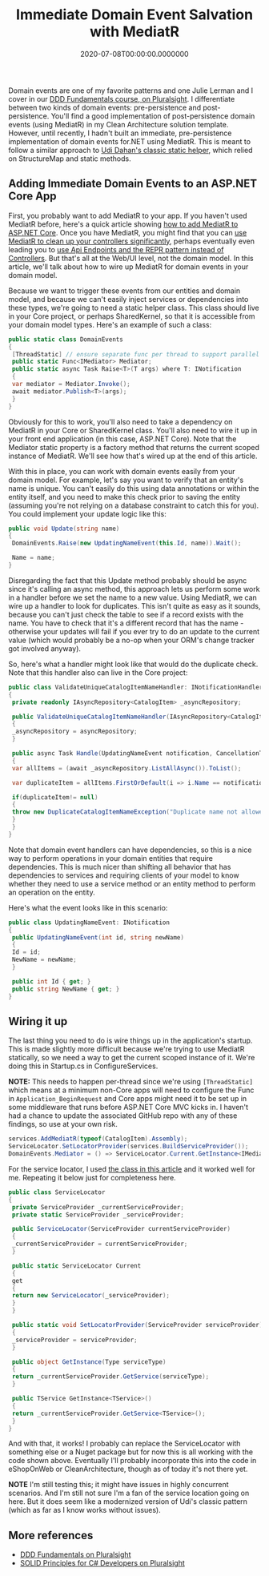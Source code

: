 ﻿---
title: Immediate Domain Event Salvation with MediatR
date: "2020-07-08T00:00:00.0000000"
description: How to wire up immediate pre persistence domain events in ASP.NET Core with MediatR.
featuredImage: /img/immediate-domain-event-salvation-with-mediatr.png
---

Domain events are one of my favorite patterns and one Julie Lerman and I cover in our [DDD Fundamentals course, on Pluralsight](https://www.pluralsight.com/courses/domain-driven-design-fundamentals). I differentiate between two kinds of domain events: pre-persistence and post-persistence. You'll find a good implementation of post-persistence domain events (using MediatR) in my Clean Architecture solution template. However, until recently, I hadn't built an immediate, pre-persistence implementation of domain events for.NET using MediatR. This is meant to follow a similar approach to [Udi Dahan's classic static helper](http://udidahan.com/2009/06/14/domain-events-salvation/), which relied on StructureMap and static methods.

## Adding Immediate Domain Events to an ASP.NET Core App

First, you probably want to add MediatR to your app. If you haven't used MediatR before, here's a quick article showing [how to add MediatR to ASP.NET Core](https://ardalis.com/using-mediatr-in-aspnet-core-apps/). Once you have MediatR, you might find that you can [use MediatR to clean up your controllers significantly](https://ardalis.com/moving-from-controllers-and-actions-to-endpoints-with-mediatr/), perhaps eventually even leading you to [use Api Endpoints and the REPR pattern instead of Controllers](https://github.com/ardalis/ApiEndpoints). But that's all at the Web/UI level, not the domain model. In this article, we'll talk about how to wire up MediatR for domain events in your domain model.

Because we want to trigger these events from our entities and domain model, and because we can't easily inject services or dependencies into these types, we're going to need a static helper class. This class should live in your Core project, or perhaps SharedKernel, so that it is accessible from your domain model types. Here's an example of such a class:

```csharp
public static class DomainEvents
{
 [ThreadStatic] // ensure separate func per thread to support parallel invocation
 public static Func<IMediator> Mediator;
 public static async Task Raise<T>(T args) where T: INotification
 {
 var mediator = Mediator.Invoke();
 await mediator.Publish<T>(args);
 }
}
```

Obviously for this to work, you'll also need to take a dependency on MediatR in your Core or SharedKernel class. You'll also need to wire it up in your front end application (in this case, ASP.NET Core). Note that the Mediator static property is a factory method that returns the current scoped instance of MediatR. We'll see how that's wired up at the end of this article.

With this in place, you can work with domain events easily from your domain model. For example, let's say you want to verify that an entity's name is unique. You can't easily do this using data annotations or within the entity itself, and you need to make this check prior to saving the entity (assuming you're not relying on a database constraint to catch this for you). You could implement your update logic like this:

```csharp
public void Update(string name)
{
 DomainEvents.Raise(new UpdatingNameEvent(this.Id, name)).Wait();

 Name = name;
}
```

Disregarding the fact that this Update method probably should be async since it's calling an async method, this approach lets us perform some work in a handler before we set the name to a new value. Using MediatR, we can wire up a handler to look for duplicates. This isn't quite as easy as it sounds, because you can't just check the table to see if a record exists with the name. You have to check that it's a different record that has the name - otherwise your updates will fail if you ever try to do an update to the current value (which would probably be a no-op when your ORM's change tracker got involved anyway).

So, here's what a handler might look like that would do the duplicate check. Note that this handler also can live in the Core project:

```csharp
public class ValidateUniqueCatalogItemNameHandler: INotificationHandler<UpdatingNameEvent>
{
 private readonly IAsyncRepository<CatalogItem> _asyncRepository;

 public ValidateUniqueCatalogItemNameHandler(IAsyncRepository<CatalogItem> asyncRepository)
 {
 _asyncRepository = asyncRepository;
 }

 public async Task Handle(UpdatingNameEvent notification, CancellationToken cancellationToken)
 {
 var allItems = (await _asyncRepository.ListAllAsync()).ToList();

 var duplicateItem = allItems.FirstOrDefault(i => i.Name == notification.NewName && i.Id!= notification.Id);

 if(duplicateItem!= null)
 {
 throw new DuplicateCatalogItemNameException("Duplicate name not allowed", duplicateItem.Id);
 }
 }
}
```

Note that domain event handlers can have dependencies, so this is a nice way to perform operations in your domain entities that require dependencies. This is much nicer than shifting all behavior that has dependencies to services and requiring clients of your model to know whether they need to use a service method or an entity method to perform an operation on the entity.

Here's what the event looks like in this scenario:

```csharp
public class UpdatingNameEvent: INotification
{
 public UpdatingNameEvent(int id, string newName)
 {
 Id = id;
 NewName = newName;
 }

 public int Id { get; }
 public string NewName { get; }
}
```

## Wiring it up

The last thing you need to do is wire things up in the application's startup. This is made slightly more difficult because we're trying to use MediatR statically, so we need a way to get the current scoped instance of it. We're doing this in Startup.cs in ConfigureServices.

**NOTE:** This needs to happen per-thread since we're using `[ThreadStatic]` which means at a minimum non-Core apps will need to configure the Func in `Application_BeginRequest` and Core apps might need it to be set up in some middleware that runs before ASP.NET Core MVC kicks in. I haven't had a chance to update the associated GitHub repo with any of these findings, so use at your own risk.

```csharp
services.AddMediatR(typeof(CatalogItem).Assembly);
ServiceLocator.SetLocatorProvider(services.BuildServiceProvider());
DomainEvents.Mediator = () => ServiceLocator.Current.GetInstance<IMediator>();
```

For the service locator, I used [the class in this article](https://dotnetcoretutorials.com/2018/05/06/servicelocator-shim-for-net-core/) and it worked well for me. Repeating it below just for completeness here.

```csharp
public class ServiceLocator
{
 private ServiceProvider _currentServiceProvider;
 private static ServiceProvider _serviceProvider;

 public ServiceLocator(ServiceProvider currentServiceProvider)
 {
 _currentServiceProvider = currentServiceProvider;
 }

 public static ServiceLocator Current
 {
 get
 {
 return new ServiceLocator(_serviceProvider);
 }
 }

 public static void SetLocatorProvider(ServiceProvider serviceProvider)
 {
 _serviceProvider = serviceProvider;
 }

 public object GetInstance(Type serviceType)
 {
 return _currentServiceProvider.GetService(serviceType);
 }

 public TService GetInstance<TService>()
 {
 return _currentServiceProvider.GetService<TService>();
 }
}
```

And with that, it works! I probably can replace the ServiceLocator with something else or a Nuget package but for now this is all working with the code shown above. Eventually I'll probably incorporate this into the code in eShopOnWeb or CleanArchitecture, though as of today it's not there yet.

**NOTE** I'm still testing this; it might have issues in highly concurrent scenarios. And I'm still not sure I'm a fan of the service location going on here. But it does seem like a modernized version of Udi's classic pattern (which as far as I know works without issues).

## More references

- [DDD Fundamentals on Pluralsight](https://www.pluralsight.com/courses/domain-driven-design-fundamentals)
- [SOLID Principles for C# Developers on Pluralsight](https://www.pluralsight.com/courses/csharp-solid-principles)

